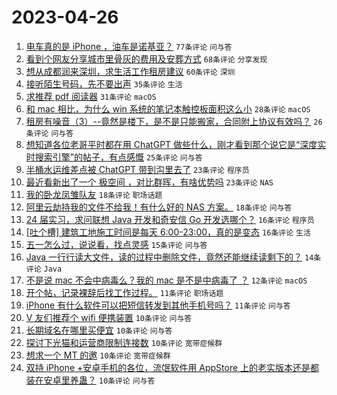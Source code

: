 # 2023-04-26

1. [电车真的是 iPhone ，油车是诺基亚？](https://www.v2ex.com/t/935540) `77条评论` `问与答`
1. [看到个网友分享城市里骨灰的费用及安葬方式](https://www.v2ex.com/t/935519) `68条评论` `分享发现`
1. [想从成都润来深圳，求生活工作租房建议](https://www.v2ex.com/t/935543) `60条评论` `深圳`
1. [接听陌生号码，先不要出声](https://www.v2ex.com/t/935576) `35条评论` `生活`
1. [求推荐 pdf 阅读器](https://www.v2ex.com/t/935512) `31条评论` `macOS`
1. [和 mac 相比，为什么 win 系统的笔记本触控板面积这么小](https://www.v2ex.com/t/935515) `28条评论` `macOS`
1. [租房有噪音（3）--竟然是楼下，是不是只能搬家，合同附上协议有效吗？](https://www.v2ex.com/t/935546) `26条评论` `问与答`
1. [想知道各位老哥平时都在用 ChatGPT 做些什么，刚才看到那个说它是“深度实时搜索引擎”的帖子，有点感慨](https://www.v2ex.com/t/935523) `25条评论` `问与答`
1. [半桶水运维差点被 ChatGPT 带到沟里去了](https://www.v2ex.com/t/935568) `23条评论` `程序员`
1. [最近看新出了一个 极空间 ，对比群晖，有啥优势吗](https://www.v2ex.com/t/935557) `23条评论` `NAS`
1. [我的卧龙凤雏队友](https://www.v2ex.com/t/935569) `18条评论` `职场话题`
1. [阿里云劫持我的文件不给我！有什么好的 NAS 方案。](https://www.v2ex.com/t/935555) `18条评论` `问与答`
1. [24 届实习，求问联想 Java 开发和奇安信 Go 开发选哪个？](https://www.v2ex.com/t/935603) `16条评论` `程序员`
1. [[吐个槽] 建筑工地施工时间是每天 6:00-23:00，真的是变态](https://www.v2ex.com/t/935554) `16条评论` `生活`
1. [五一怎么过，说说看，找点灵感](https://www.v2ex.com/t/935560) `15条评论` `问与答`
1. [Java 一行行读大文件，读的过程中删除文件，竟然还能继续读剩下的？](https://www.v2ex.com/t/935599) `14条评论` `Java`
1. [不是说 mac 不会中病毒么？我的 mac 是不是中病毒了 ？](https://www.v2ex.com/t/935525) `12条评论` `macOS`
1. [开个帖，记录裸辞后找工作过程。](https://www.v2ex.com/t/935542) `11条评论` `职场话题`
1. [iPhone 有什么软件可以把短信转发到其他手机号吗？](https://www.v2ex.com/t/935532) `11条评论` `问与答`
1. [V 友们推荐个 wifi 便携装置](https://www.v2ex.com/t/935596) `10条评论` `问与答`
1. [长期域名在哪里买便宜](https://www.v2ex.com/t/935577) `10条评论` `问与答`
1. [探讨下光猫和运营商限制连接数](https://www.v2ex.com/t/935551) `10条评论` `宽带症候群`
1. [想求一个 MT 的邀](https://www.v2ex.com/t/935528) `10条评论` `宽带症候群`
1. [双持 iPhone +安卓手机的各位，流氓软件用 AppStore 上的老实版本还是都装在安卓里养蛊？](https://www.v2ex.com/t/935518) `10条评论` `问与答`
